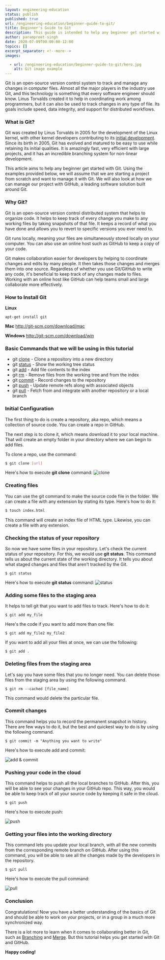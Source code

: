 ```yaml
---
layout: engineering-education
status: publish
published: true
url: /engineering-education/beginner-guide-to-git/
title: Beginner's Guide to Git
description: This guide is intended to help any beginner get started with Git. Using the examples provided below, we will assume that we are starting a project from scratch and want to manage it with Git.
author: parampreet-singh
date: 2020-07-09T00:00:00-12:00
topics: []
excerpt_separator: <!--more-->
images:

  - url: /engineering-education/beginner-guide-to-git/hero.jpg
    alt: Git image example
---
```

Git is an open-source version control system to track and manage any changes in computer files. Almost all the major players in the industry use Git, and this technology is something that every software engineer should know. Linus Torvalds created it to help in coordinating work among programmers, but it can also be used to track changes in any type of file. Its goals include speed, data integrity, and support for distributed workflows.
<!--more-->

### What is Git?
Git was created by Linus Torvalds in 2005 for the development of the Linux kernel, with other kernel developers contributing to its [initial development](https://git-scm.com/book/en/v2/Getting-Started-A-Short-History-of-Git). Since its birth in 2005, Git has evolved and matured to be easy to use while retaining its initial qualities. It is amazingly fast, very efficient with large projects, and it has an incredible branching system for non-linear development.

This article aims to help any beginner get started with Git. Using the examples provided below, we will assume that we are starting a project from scratch and want to manage it with Git. We will also look at how we can manage our project with GitHub, a leading software solution built around Git.

### Why Git?
Git is an open-source version control distributed system that helps to organize code. It helps to keep track of every change you make to any working files by taking snapshots of that file. It keeps a record of what you have done and allows you to revert to specific versions you ever need to.

Git runs locally, meaning your files are simultaneously stored locally on your computer. You can also use an online host such as GitHub to keep a copy of your code.

Git makes collaboration easier for developers by helping to coordinate changes and edits by many people. It then takes those changes and merges them into one source. Regardless of whether you use Git/GitHub to write any code, it's beneficial to keep track of any changes made to files. Working with an online host like GitHub can help teams small and large collaborate more effectively.

### How to Install Git

**Linux**
```
apt-get install git
```

**Mac**
http://git-scm.com/download/mac

**Windows**
http://git-scm.com/download/win

### Basic Commands that we will be using in this tutorial
* git [clone](https://git-scm.com/docs/git-clone) - Clone a repository into a new directory
* git [status](https://git-scm.com/docs/git-status) - Show the working tree status
* git [add](https://git-scm.com/docs/git-add) - Add file contents to the index
* git [rm](https://git-scm.com/docs/git-rm) - Remove files from the working tree and from the index
* git [commit](https://git-scm.com/docs/git-commit) - Record changes to the repository
* git [push](https://git-scm.com/docs/git-push) - Update remote refs along with associated objects
* git [pull](https://git-scm.com/docs/git-pull) - Fetch from and integrate with another repository or a local branch

### Initial Configuration
The first thing to do is create a repository, aka repo, which means a collection of source code. You can create a repo in GitHub.

The next step is to clone it, which means download it to your local machine. That will create an empty folder in your directory where we can begin to add files.

To clone a repo, use the command: 
```bash
$ git clone [url]
```

Here's how to execute **git clone** command:
![clone](/engineering-education/beginner-guide-to-git/clone.png)

### Creating files
You can use the git command to make the source code file in the folder. We can create a file with any extension by stating its type. Here's how to do it:
```bash
$ touch index.html
```

This command will create an index file of HTML type. Likewise, you can create a file with any extension.

### Checking the status of your repository
So now we have some files in your repository. Let's check the current status of your repository. For this, we would use
**git status**. This command tells us about the current state of the working directory. It tells you about what staged changes and files that aren't tracked by the Git.
```
$ git status
```

Here's how to execute **git status** command:
![status](/engineering-education/beginner-guide-to-git/status.png)


### Adding some files to the staging area
It helps to tell git that you want to add files to track. Here's how to do it:
```
$ git add my_file
```

Here's the code if you want to add more than one file:
```
$ git add my_file2 my_file2
```

If you want to add all your files at once, we can use the following:
```
$ git add .
```

### Deleting files from the staging area
Let's say you have some files that you no longer need. You can delete those files from the staging area by using the following command.

```
$ git rm --cached [file_name]
```

This command would delete the particular file.

### Commit changes
This command helps you to record the permanent snapshot in history. There are few ways to do it, but the best and quickest way to do is by using the following command.

```
$ git commit -m "Anything you want to write"
```

Here's how to execute add and commit:

![add & commit](/engineering-education/beginner-guide-to-git/add-commit.png)

### Pushing your code in the cloud
This command helps to push all the local branches to GitHub. After this, you will be able to see your changes in your GitHub repo. This way, you would be able to keep track of all your source code by keeping it safe in the cloud.
```
$ git push
```

Here's how to execute push:

![push](/engineering-education/beginner-guide-to-git/push.png)


### Getting your files into the working directory
This command lets you update your local branch, with all the new commits from the corresponding remote branch on GitHub. After using this command, you will be able to see all the changes made by the developers in the repository.
```
$ git pull
```

Here's how to execute the pull command:

![pull](/engineering-education/beginner-guide-to-git/pull.png)

### Conclusion
Congratulations! Now you have a better understanding of the basics of Git and should be able to work on your projects, or in a group in a much more synchronized way.

There is a lot more to learn when it comes to collaborating better in Git, such as [Branching](https://git-scm.com/book/en/v2/Git-Branching-Branches-in-a-Nutshell#ch03-git-branching) and [Merge](https://git-scm.com/docs/git-merge). But this tutorial helps you get started with Git and GitHub. 

**Happy coding!**
